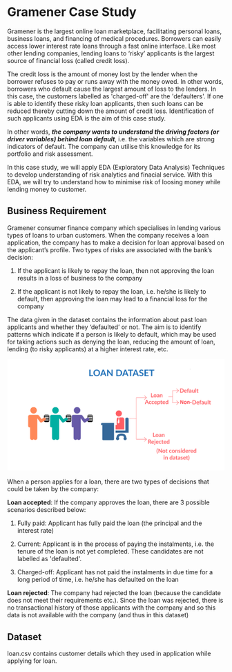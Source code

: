 # Gramener Case Study

Gramener is the largest online loan marketplace, facilitating personal loans, business loans, and financing of medical procedures. Borrowers can easily access lower interest rate loans through a fast online interface.  Like most other lending companies, lending loans to ‘risky’ applicants is the largest source of financial loss (called credit loss). 

The credit loss is the amount of money lost by the lender when the borrower refuses to pay or runs away with the money owed. In other words, borrowers who default cause the largest amount of loss to the lenders. In this case, the customers labelled as 'charged-off' are the 'defaulters'.  If one is able to identify these risky loan applicants, then such loans can be reduced thereby cutting down the amount of credit loss. Identification of such applicants using EDA is the aim of this case study.

In other words, **_the company wants to understand the driving factors (or driver variables) behind loan default_**, i.e. the variables which are strong indicators of default.  The company can utilise this knowledge for its portfolio and risk assessment. 

In this case study, we will apply EDA (Exploratory Data Analysis) Techniques to develop understanding of risk analytics and finacial service. With this EDA, we will try to understand how to minimise risk of loosing money while lending money to customer.

## Business Requirement

Gramener consumer finance company which specialises in lending various types of loans to urban customers. When the company receives a loan application, the company has to make a decision for loan approval based on the applicant’s profile. Two types of risks are associated with the bank’s decision:
1. If the applicant is likely to repay the loan, then not approving the loan results in a loss of business to the company 
   
2. If the applicant is not likely to repay the loan, i.e. he/she is likely to default, then approving the loan may lead to a financial loss for the company

The data given in the dataset contains the information about past loan applicants and whether they ‘defaulted’ or not. The aim is to identify patterns which indicate if a person is likely to default, which may be used for taking actions such as denying the loan, reducing the amount of loan, lending (to risky applicants) at a higher interest rate, etc.

![img.png](resources/images/img.png)

When a person applies for a loan, there are two types of decisions that could be taken by the company:

**Loan accepted**: If the company approves the loan, there are 3 possible scenarios described below:

1. Fully paid: Applicant has fully paid the loan (the principal and the interest rate)

2. Current: Applicant is in the process of paying the instalments, i.e. the tenure of the loan is not yet completed. These candidates are not labelled as 'defaulted'.

3. Charged-off: Applicant has not paid the instalments in due time for a long period of time, i.e. he/she has defaulted on the loan 

**Loan rejected**: The company had rejected the loan (because the candidate does not meet their requirements etc.). Since the loan was rejected, there is no transactional history of those applicants with the company and so this data is not available with the company (and thus in this dataset)

## Dataset

loan.csv contains customer details which they used in application while applying for loan.

